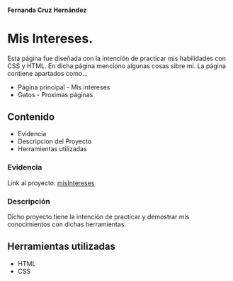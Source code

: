 #### Fernanda Cruz Hernández
# Mis Intereses.

<!--- Primero el objetivo: -->
Esta página fue diseñada con la intención de practicar mis habilidades con CSS y HTML. En dicha página menciono algunas cosas sibre mi.
La página contiene apartados como... 
- Página principal        - Mis intereses
- Gatos                   - Proximas páginas

<!---Indice: Objetivo, Evidencia o demostración (link a el proyecto ya en internet), Qué construimos, Tecnologías, Requisitos -->
## Contenido
+ Evidencia
+ Descripcion del Proyecto
+ Herramientas utilizadas

<!-- Evidencia, capturas de pantalla, el link al proyecto. -->
### Evidencia
Link al proyecto: [misIntereses](https://misintereses-fercruzh.netlify.app/)

<!-- Descripción del proyecto, cómo se contruyó. -->
### Descripción
Dicho proyecto tiene la intención de practicar y demostrar mis conocimientos con dichas herramientas.

<!--  Listan las herramientas: ej (HTML, CSS, JS, Bootstrap, Typewriter JS) -->
## Herramientas utilizadas
+ HTML
+ CSS

<!--  Pasos para instalar su proyecto y correrlo o puedes agregar los créditos del proyecto. -->
